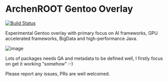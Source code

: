 # ArchenROOT Gentoo Overlay

[![Build Status](https://travis-ci.org/archenroot/gentoo-overlay.svg?branch=master)](https://travis-ci.org/archenroot/gentoo-overlay)

Experimental Gentoo overlay with primary focus on AI frameworks, GPU accelerated frameworks, BigData and high-performance Java.

![image](https://github.com/archenroot/gentoo-overlay/blob/master/images/Penguin-Update.jpg "Linux on Steroids")

Lots of packages needs QA and metadata to be defined well, I firstly focus on get it working "somehow" :-)

Please report any issues, PRs are well welcomed.
